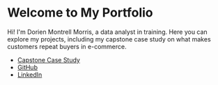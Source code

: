 # Welcome to My Portfolio

Hi! I'm Dorien Montrell Morris, a data analyst in training. Here you can explore my projects, including my capstone case study on what makes customers repeat buyers in e-commerce.

- [Capstone Case Study](ecommerce-customer-behavior)
- [GitHub](https://https://github.com/DorienProfessional)
- [LinkedIn](https://www.linkedin.com/in/dorienmorris/)
